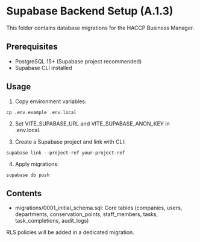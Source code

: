 # Supabase Backend Setup (A.1.3)

This folder contains database migrations for the HACCP Business Manager.

## Prerequisites
- PostgreSQL 15+ (Supabase project recommended)
- Supabase CLI installed

## Usage

1. Copy environment variables:
```
cp .env.example .env.local
```

2. Set VITE_SUPABASE_URL and VITE_SUPABASE_ANON_KEY in .env.local.

3. Create a Supabase project and link with CLI:
```
supabase link --project-ref your-project-ref
```

4. Apply migrations:
```
supabase db push
```

## Contents
- migrations/0001_initial_schema.sql: Core tables (companies, users, departments, conservation_points, staff_members, tasks, task_completions, audit_logs)

RLS policies will be added in a dedicated migration.